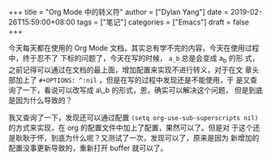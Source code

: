 +++
title = "Org Mode 中的转义符"
author = ["Dylan Yang"]
date = 2019-02-26T15:59:00+08:00
tags = ["笔记"]
categories = ["Emacs"]
draft = false
+++

今天每天都在使用的 Org Mode 文档，其实总有学不完的内容，今天在使用过程
中，终于忍不了 下标的问题了，今天在写的时候， `a_b` 总是会变成 a<sub>b</sub> 的形
式，之前记得可以通过在文档的最上面，增加配置来实现不进行转义，对于在文
章头部加上了 `#+OPTIONS: ^:nil` ，但是在写的过程中发现还是不能使用，于
是又查询了一下，看说可以改写成 a\\\_b 的形式，恩，确实可以解决这个问题，
但是到底是因为什么导致的？

我又查询了一下，发现还可以通过配置 `(setq org-use-sub-superscripts
nil)` 的方式来实现，在 org 的配置文件中加上了配置，果然可以了。但是对
于这个还是耿耿于怀，到底为什么呢？又测试了一次，发现可以了，原来是因为
新增加的配置没事更新导致的，重新打开 buffer 就可以了。
